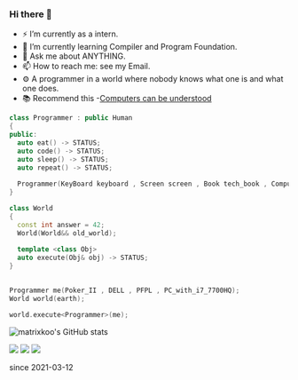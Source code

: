 ### Hi there 👋

- ⚡ I’m currently as a intern.
- 📕 I’m currently learning Compiler and Program Foundation.
- 💬 Ask me about ANYTHING.
- 📫 How to reach me: see my Email.
- ⚙  A programmer in a world where nobody knows what one is and what one does.
- 📚 Recommend this -[Computers can be understood](https://blog.nelhage.com/post/computers-can-be-understood/)
```cpp
class Programmer : public Human
{
public:
  auto eat() -> STATUS;
  auto code() -> STATUS;
  auto sleep() -> STATUS;
  auto repeat() -> STATUS;
  
  Programmer(KeyBoard keyboard , Screen screen , Book tech_book , Computer high_performance_computer);
}

class World
{
  const int answer = 42;
  World(World&& old_world);
  
  template <class Obj>
  auto execute(Obj& obj) -> STATUS;
}
 

Programmer me(Poker_II , DELL , PFPL , PC_with_i7_7700HQ);
World world(earth);

world.execute<Programmer>(me); 
```
![matrixkoo's GitHub stats](https://github-readme-stats.vercel.app/api?username=matrixkoo&include_all_commits=true&show_icons=true&count_private=true&theme=graywhite)

<img src="https://github-readme-stats.vercel.app/api/wakatime?username=dustb1n"/>
<img src="https://github-profile-summary-cards.vercel.app/api/cards/profile-details?username=matrixkoo"/>
<img src="https://profile-counter.glitch.me/dustbin/count.svg"/>

since 2021-03-12

